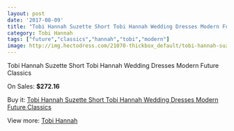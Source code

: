 ```yaml
---
layout: post
date: '2017-08-09'
title: "Tobi Hannah Suzette Short Tobi Hannah Wedding Dresses Modern Future Classics"
category: Tobi Hannah
tags: ["future","classics","hannah","tobi","modern"]
image: http://img.hectodress.com/21070-thickbox_default/tobi-hannah-suzette-short-tobi-hannah-wedding-dresses-modern-future-classics.jpg
---
```

Tobi Hannah Suzette Short Tobi Hannah Wedding Dresses Modern Future Classics

On Sales: **$272.16**
<a href="https://www.hectodress.com/tobi-hannah/9664-tobi-hannah-suzette-short-tobi-hannah-wedding-dresses-modern-future-classics.html"><amp-img layout="responsive" width="600" height="600" src="//img.hectodress.com/21070-thickbox_default/tobi-hannah-suzette-short-tobi-hannah-wedding-dresses-modern-future-classics.jpg" alt="Tobi Hannah Suzette Short Tobi Hannah Wedding Dresses Modern Future Classics 0" /></a>

Buy it: [Tobi Hannah Suzette Short Tobi Hannah Wedding Dresses Modern Future Classics](https://www.hectodress.com/tobi-hannah/9664-tobi-hannah-suzette-short-tobi-hannah-wedding-dresses-modern-future-classics.html "Tobi Hannah Suzette Short Tobi Hannah Wedding Dresses Modern Future Classics")

View more: [Tobi Hannah](https://www.hectodress.com/160-tobi-hannah "Tobi Hannah")
